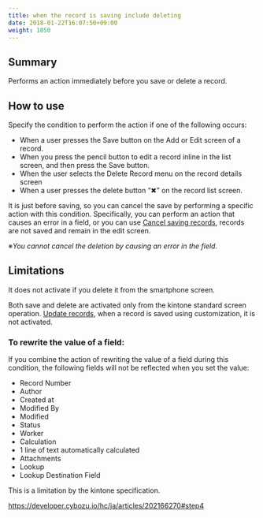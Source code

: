 ```yaml
---
title: when the record is saving include deleting
date: 2018-01-22T16:07:50+09:00
weight: 1050
---
```

## Summary

Performs an action immediately before you save or delete a record.

## How to use

Specify the condition to perform the action if one of the following occurs:

-	When a user presses the Save button on the Add or Edit screen of a record.
-	When you press the pencil button to edit a record inline in the list screen, and then press the Save button.
-	When the user selects the Delete Record menu on the record details screen
-	When a user presses the delete button “✖” on the record list screen.

It is just before saving, so you can cancel the save by performing a specific action with this condition. Specifically, you can perform an action that causes an error in a field, or you can use [Cancel saving records](../../../actions/other/cancel_submit), records are not saved and remain in the edit screen.

※*You cannot cancel the deletion by causing an error in the field.*

## Limitations

It does not activate if you delete it from the smartphone screen.

Both save and delete are activated only from the kintone standard screen operation. [Update records](../../../actions/record/update_record/), when a record is saved using customization, it is not activated.

### To rewrite the value of a field:

If you combine the action of rewriting the value of a field during this condition, the following fields will not be reflected when you set the value:

-	Record Number
-	Author
-	Created at
-	Modified By
-	Modified
-	Status
-	Worker
-	Calculation
-	1 line of text automatically calculated
-	Attachments
-	Lookup
-	Lookup Destination Field

This is a limitation by the kintone specification.

https://developer.cybozu.io/hc/ja/articles/202166270#step4
